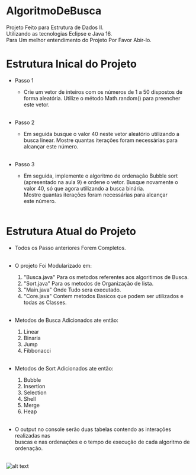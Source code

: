 # AlgoritmoDeBusca

Projeto Feito para Estrutura de Dados II.<br />
Utilizando as tecnologias Eclipse e Java 16.<br />
Para Um melhor entendimento do Projeto Por Favor Abir-lo.

# Estrutura Inical do Projeto

 - Passo 1
    * Crie um vetor de inteiros com os números de 1 a 50 dispostos de<br />
	 	forma aleatória. Utilize o método Math.random() para preencher<br />
	 	este vetor.<br /> <br />

 - Passo 2
    * Em seguida busque o valor 40 neste vetor aleatório utilizando a <br />
	 	busca linear. Mostre quantas iterações foram necessárias para<br />
	 	alcançar este número.<br /> <br />

 - Passo 3
    * Em seguida, implemente o algoritmo de ordenação Bubble sort<br />
	  (apresentado na aula 9) e ordene o vetor. Busque novamente o<br />
	  valor 40, só que agora utilizando a busca binária. <br />
	  Mostre quantas iterações foram necessárias para alcançar <br />
	  este número.<br /> <br />
	   
# Estrutura Atual do Projeto

 * Todos os Passo anteriores Forem Completos. <br /><br />
 
 * O projeto Foi Modularizado em:<br />
 	1. "Busca.java" Para os metodos referentes aos algoritimos de Busca.<br />
 	2. "Sort.java" Para os metodos de Organização de lista.<br />
 	3. "Main.java" Onde Tudo sera executado.<br />
 	4. "Core.java" Contem metodos Basicos que podem ser utilizados e todas as Classes.<br /><br />
 	
 * Metodos de Busca Adicionados ate então:<br />
 	1. Linear<br />
 	2. Binaria<br />
 	3. Jump<br />
 	4. Fibbonacci<br /><br />
 	
  * Metodos de Sort Adicionados ate então:<br />
  	1. Bubble <br />
  	2. Insertion<br />
  	3. Selection <br />
  	4. Shell <br />
  	5. Merge <br />
  	6. Heap <br /><br />
  	
  * O output no console serão duas tabelas contendo as interações realizadas nas <br />
  buscas e nas ordenações e o tempo de execução de cada algoritmo de ordenação.<br /><br />
  
   ![alt text](https://i.ibb.co/fC8HyMN/a.png)
  
  	
